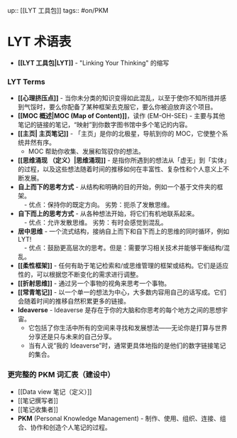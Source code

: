 up:: [[LYT 工具包]]
tags:: #on/PKM 

# LYT 术语表
- **[[LYT 工具包|LYT]]** - "Linking Your Thinking" 的缩写

### LYT Terms
- **[[心理挤压点]]** - 当你未分类的知识变得如此混乱，以至于使你不知所措并感到气馁时，要么你配备了某种框架去克服它，要么你被迫放弃这个项目。
- **[[MOC 概述|MOC (Map of Content)]]**，读作 (EM-OH-SEE) - 主要与其他笔记的链接的笔记，“映射”到你数字图书馆中多个笔记的内容。
- **[[主页| 主页笔记]]** - 「主页」是你的北极星，导航到你的 MOC，它使整个系统井然有序。
	- MOC 帮助你收集、发展和驾驭你的想法。
- **[[思维涌现 （定义）|思维涌现]]** - 是指你所遇到的想法从「虚无」到「实体」的过程，以及这些想法随着时间的推移如何在丰富性、复杂性和个人意义上不断发展。
- **自上而下的思考方式** - 从结构和明确的目的开始，例如一个基于文件夹的框架。  
　- 优点：保持你的既定方向。 劣势：扼杀了发散思维。
- **自下而上的思考方式** - 从各种想法开始，将它们有机地联系起来。  
　- 优点：允许发散思维。 劣势：有时会感觉到混乱。
- **居中思维** - 一个流式结构，接纳自上而下和自下而上的思维的同时循环，例如 LYT!  
　- 优点：鼓励更高层次的思考。但是：需要学习相关技术并能够平衡结构/混乱。
-   **[[柔性框架]]** - 任何有助于笔记检索和/或思维管理的框架或结构。它们是适应性的，可以根据您不断变化的需求进行调整。
-   **[[折射思维]]** - 通过另一个事物的视角来思考一个事物。
-   **[[常青笔记]]** - 以一个单一的想法为中心，大多数内容用自己的话写成。它们会随着时间的推移自然积累更多的链接。
-   **Ideaverse** - Ideaverse 是存在于你的大脑和你思考的每个地方之间的思想宇宙。
    -   它包括了你生活中所有的空间来寻找和发展想法——无论你是打算与世界分享还是只与未来的自己分享。
    -   当有人说“我的 Ideaverse”时，通常更具体地指的是他们的数字链接笔记的集合。

### 更完整的 PKM 词汇表（建设中）
- [[Data view 笔记（定义）]]
- [[笔记撰写者]]
- [[笔记收集者]]
- **PKM** (Personal Knowledge Management) - 制作、使用、组织、连接、组合、协作和创造个人笔记的过程。